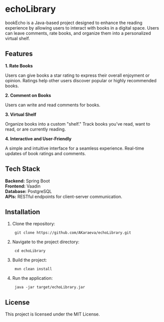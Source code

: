 # echoLibrary

bookEcho is a Java-based project designed to enhance the reading experience by allowing users to interact with books in a digital space. Users can leave comments, rate books, and organize them into a personalized virtual shelf.

## Features
**1. Rate Books**

Users can give books a star rating to express their overall enjoyment or opinion.
Ratings help other users discover popular or highly recommended books.

**2. Comment on Books**

Users can write and read comments for books.

**3. Virtual Shelf**

Organize books into a custom "shelf."
Track books you’ve read, want to read, or are currently reading.

**4. Interactive and User-Friendly**

A simple and intuitive interface for a seamless experience.
Real-time updates of book ratings and comments.

## Tech Stack

**Backend:** Spring Boot<br>
**Frontend:** Vaadin<br>
**Database:** PostgreSQL<br>
**APIs:** RESTful endpoints for client-server communication.<br>

## Installation

1. Clone the repository:

        git clone https://github.com/AKaraeva/echoLibrary.git

2. Navigate to the project directory:

        cd echoLibrary

3. Build the project:

        mvn clean install

4. Run the application:

        java -jar target/echoLibrary.jar

<!--Usage

    Launch the Application:
        Start the app using the java -jar command or via an IDE.

    Register/Login:
        Create a user account or log in to access features.

    Browse Books:
        Search for books by title, author, or genre.

    Interact with Books:
        Add books to your shelf, leave a rating, or comment on books.

    Manage Virtual Shelf:
        View and organize your personal collection in the virtual shelf.-->

## License

This project is licensed under the MIT License.
